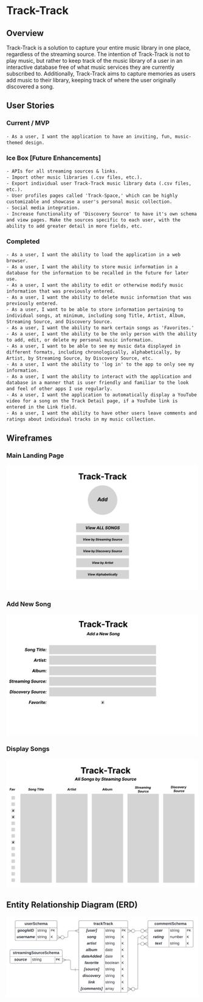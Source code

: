 # Track-Track

## Overview

Track-Track is a solution to capture your entire music library in one place, regardless of the streaming source. The intention of Track-Track is not to play music, but rather to keep track of the music library of a user in an interactive database free of what music services they are currently subscribed to. Additionally, Track-Track aims to capture memories as users add music to their library, keeping track of where the user originally discovered a song.

## User Stories

### Current / MVP
    - As a user, I want the application to have an inviting, fun, music-themed design.

### Ice Box [Future Enhancements]
    - APIs for all streaming sources & links.
    - Import other music libraries (.csv files, etc.).
    - Export individual user Track-Track music library data (.csv files, etc.).
    - User profiles pages called 'Track-Space,' which can be highly customizable and showcase a user's personal music collection.
    - Social media integration.
    - Increase functionality of 'Discovery Source' to have it's own schema and view pages. Make the sources specific to each user, with the ability to add greater detail in more fields, etc.


### Completed
    - As a user, I want the ability to load the application in a web browser.
    - As a user, I want the ability to store music information in a database for the information to be recalled in the future for later use.
    - As a user, I want the ability to edit or otherwise modify music information that was previously entered.
    - As a user, I want the ability to delete music information that was previously entered.
    - As a user, I want to be able to store information pertaining to individual songs, at minimum, including song Title, Artist, Album, Streaming Source, and Discovery Source.
    - As a user, I want the ability to mark certain songs as 'Favorites.'
    - As a user, I want the ability to be the only person with the ability to add, edit, or delete my personal music information.
    - As a user, I want to be able to see my music data displayed in different formats, including chronologically, alphabetically, by Artist, by Streaming Source, by Discovery Source, etc.
    - As a user, I want the ability to 'log in' to the app to only see my information.
    - As a user, I want the ability to interact with the application and database in a manner that is user friendly and familiar to the look and feel of other apps I use regularly.
    - As a user, I want the application to automatically display a YouTube video for a song on the Track Detail page, if a YouTube link is entered in the Link field.
    - As a user, I want the ability to have other users leave comments and ratings about individual tracks in my music collection.


## Wireframes

### Main Landing Page
![landing_page](./public/images/wireframes/landing_page.png)

### Add New Song
![add_new](./public/images/wireframes/add_new.png)

### Display Songs
![display_page](./public/images/wireframes/display_page.png)

## Entity Relationship Diagram (ERD)
![erd](./public/images/wireframes/erd.png)